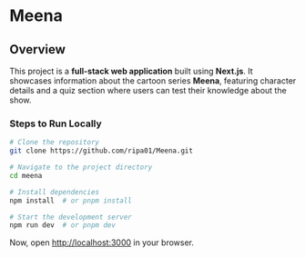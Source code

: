 # Meena 

## Overview
This project is a **full-stack web application** built using **Next.js**. It showcases information about the cartoon series **Meena**, featuring character details and a quiz section where users can test their knowledge about the show.


### Steps to Run Locally
```bash
# Clone the repository
git clone https://github.com/ripa01/Meena.git

# Navigate to the project directory
cd meena

# Install dependencies
npm install  # or pnpm install

# Start the development server
npm run dev  # or pnpm dev
```

Now, open [http://localhost:3000](http://localhost:3000) in your browser.


